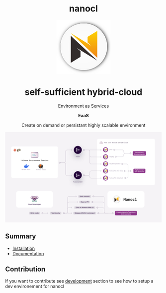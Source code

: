 <div align="center">
  <h1><strong>nanocl</strong></h1>
  <img
    src="./doc/images/logo.png"
  />
  <h1><strong>self-sufficient hybrid-cloud</strong> </h1>
</div>

<div align="center">
  <p>Environment as Services</p>
  <p><strong>EaaS</strong></p>
  <p>Create on demand or persistant highly scalable environment</p>
  <img src="./doc/images/infra.png" />
</div>

## Summary

- [Installation](./doc/guides/installation/)
- [Documentation](./doc/)

## Contribution

If you want to contribute see [development](./DEVELOPING.md) section to see how
to setup a dev environement for nanocl
